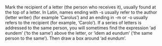 Mark the recipient of a letter (the person who receives it), usually found at the top of a letter.
In Latin, names ending with -s usually refer to the author (letter writer) (for example ‘Carolus’) and an ending in -m or -o  usually refers to the recipient (for example, ‘Carolo’). 
If a series of letters is addressed to the same person, you will sometimes find the expression ‘ad eundem’ (‘to the same’) above the letter, or ‘idem ad eundum’ (‘the same person to the same’). Then draw a box around ‘ad eundum’.
